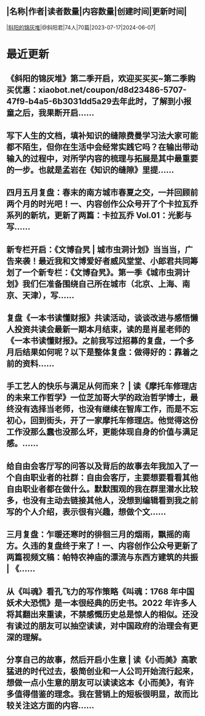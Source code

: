 |名称|作者|读者数量|内容数量|创建时间|更新时间|
---
|[斜阳的锦灰堆](https://xiaobot.net/p/sunsetorz?refer=0b133df9-27dc-423b-8101-639049001c13)|@斜阳君|74人|70篇|2023-07-17|2024-06-07|

# 最近更新
## 《斜阳的锦灰堆》第二季开启，欢迎买买买~第二季购买优惠：xiaobot.net/coupon/d8d23486-5707-47f9-b4a5-6b3031dd5a29去年此时，了解到小报童之后，我果断开启......
## 写下人生的文档，填补知识的缝隙费曼学习法大家可能都不陌生，但你在生活中会经常实践它吗？在输出带动输入的过程中，对所学内容的梳理与拓展是其中最重要的一步。也就是孟岩在《知识的缝隙》里提......
## 四月五月复盘：春末的南方城市春夏之交，一并回顾前两个月的时光吧！一、内容创作公众号开了个卡拉瓦乔系列的新坑，更新了两篇：卡拉瓦乔 Vol.01：光影与写......
## 新专栏开启：《文博旮旯 | 城市虫洞计划》当当当，广告来袭！最近我和文博爱好者威风堂堂、小郎君共同筹划了一个新专栏：《文博旮旯》。第一季《城市虫洞计划》我们仨准备围绕自己所在城市（北京、上海、南京、天津），写......
## 复盘《一本书读懂财报》共读活动，谈谈改进与感悟懒人投资共读会最新一期本月结束，读的是肖星老师的《一本书读懂财报》。之前我写过招募的复盘，一个多月后结果如何呢？以下是整体复盘：做得好的：靠着之前的资料......
## 手工艺人的快乐与满足从何而来？ | 读《摩托车修理店的未来工作哲学》一位芝加哥大学的政治哲学博士，最终没有选择当老师，也没有继续在智库工作，而是不忘初心，回到街头，开了一家摩托车修理店。他觉得这份工作没那么蠢也没那么坏，更能体现自身的价值与满足感。......
## 给自由会客厅写的问答以及背后的故事去年我加入了一个自由职业者的社群：自由会客厅，主要想要看看其他自由职业者都在做什么。默默围观的我在群里潜水比较多，也没有主动去链接其他人，没想到编辑看到我之前写的个人介绍，表示很有兴趣，想做个文......
## 三月复盘：乍暖还寒时的徘徊三月的烟雨，飘摇的南方。久违的复盘终于来了！一、内容创作公众号更新了两篇视频文稿：帕特农神庙的漂流与东西方建筑的共振 | 《......
## 从《叫魂》看孔飞力的写作策略《叫魂：1768 年中国妖术大恐慌》是一本很经典的历史书。2022 年许多人将其翻出来重读，不禁感慨历史总是惊人的相似。还没有读过的朋友可以抽空读读，对中国政府的治理会有更深的理解。
## 分享自己的故事，然后开启小生意 | 读《小而美》高歌猛进的时代过去，极简创业和一人公司开始流行起来，想做一点小生意的朋友可以读读这本《小而美》，有许多值得借鉴的理念。我在营销上的短板很明显，故而比较关注这方面的内容......

